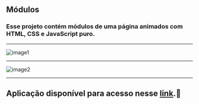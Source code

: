 ## Módulos

### Esse projeto contém módulos de uma página animados com HTML, CSS e JavaScript puro. 

---------------------------------------------------

![image1](https://user-images.githubusercontent.com/107960903/200571655-5330f25e-b9cd-4dc3-8245-ab261b85d75e.jpg)

---------------------------------------------------

![image2](https://user-images.githubusercontent.com/107960903/200571740-862ec44d-06eb-48db-a5bc-f3118a89cc1b.jpg)

---------------------------------------------------

## Aplicação disponível para acesso nesse [link](http://tribodigital.com.br/nayra/modulos/).🚀
